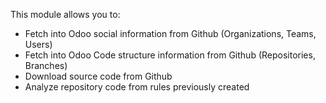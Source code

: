 This module allows you to:

- Fetch into Odoo social information from Github (Organizations, Teams,
  Users)
- Fetch into Odoo Code structure information from Github (Repositories,
  Branches)
- Download source code from Github
- Analyze repository code from rules previously created
